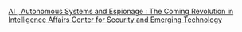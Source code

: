 [AI , Autonomous Systems and Espionage : The Coming Revolution in Intelligence Affairs   Center for Security and Emerging Technology](https://qi.tc/qi/119685)